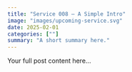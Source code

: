 ```yaml
---
title: "Service 008 — A Simple Intro"
image: "images/upcoming-service.svg"
date: 2025-02-01
categories: [""]
summary: "A short summary here."
---
```


Your full post content here...
